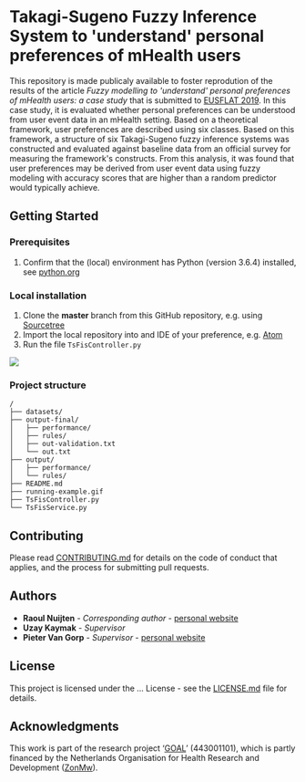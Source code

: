 # Takagi-Sugeno Fuzzy Inference System to 'understand' personal preferences of mHealth users

This repository is made publicaly available to foster reprodution of the results of the article *Fuzzy modelling to 'understand' personal preferences of mHealth users: a case study* that is submitted to [EUSFLAT 2019](http://eusflat2019.cz). In this case study, it is evaluated whether personal preferences can be understood from user event data in an mHealth setting. Based on a theoretical framework, user preferences are described using six classes. Based on this framework, a structure of six Takagi-Sugeno fuzzy inference systems was constructed and evaluated against baseline data from an official survey for measuring the framework's constructs. From this analysis, it was found that user preferences may be derived from user event data using fuzzy modeling with accuracy scores that are higher than a random predictor would typically achieve.


## Getting Started
### Prerequisites
1. Confirm that the (local) environment has Python (version 3.6.4) installed, see [python.org](https://www.python.org)

### Local installation
1. Clone the **master** branch from this GitHub repository, e.g. using [Sourcetree](https://www.sourcetreeapp.com)
2. Import the local repository into and IDE of your preference, e.g. [Atom](https://atom.io)
3. Run the file `TsFisController.py`

![](running-example.gif)

### Project structure
```
/
├── datasets/
├── output-final/
│   ├── performance/
│   ├── rules/
│   ├── out-validation.txt
│   └── out.txt
├── output/
│   ├── performance/
│   └── rules/
├── README.md
├── running-example.gif
├── TsFisController.py
└── TsFisService.py
```


## Contributing
Please read [CONTRIBUTING.md](CONTRIBUTING.md) for details on the code of conduct that applies, and the process for submitting pull requests.

## Authors
* **Raoul Nuijten** - *Corresponding author* - [personal website](http://www.projectraoul.nl)
* **Uzay Kaymak** - *Supervisor*
* **Pieter Van Gorp** - *Supervisor* - [personal website](http://www.pietervangorp.com)

## License
This project is licensed under the ... License - see the [LICENSE.md](LICENSE.md) file for details.

## Acknowledgments
This work is part of the research project ‘[GOAL](https://healthgoal.eu)’ (443001101), which is partly financed by the Netherlands Organisation for Health Research and Development ([ZonMw](https://www.zonmw.nl/en/)).
